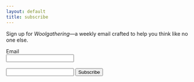 ```yaml
---
layout: default
title: subscribe
---
```

Sign up for *Woolgathering*&mdash;a weekly email crafted to help you think like no one else.

<form action="http://email.mikesturm.net/subscribe" method="POST" accept-charset="utf-8">
<div class="form-group">
	<label for="email">Email</label><br/>
	<input type="email" name="email" id="email"/>
	</div>
<br/>
	<input type="text" name="hp" id="hp"/>
	<input type="hidden" name="list" value="na833GQBpepzsQD1Wl3Gow"/>
	<input type="hidden" name="subform" value="yes"/>
	<button type="submit" class="btn btn-primary">Subscribe</button>
</form>
